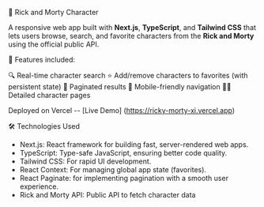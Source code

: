 🚀 Rick and Morty Character

A responsive web app built with **Next.js**, **TypeScript**, and **Tailwind CSS** that lets users browse, search, and favorite characters from the **Rick and Morty** using the official public API.

🔧 Features included:

🔍 Real-time character search
⭐ Add/remove characters to favorites (with persistent state)
📄 Paginated results
📱 Mobile-friendly navigation
🧑‍🚀 Detailed character pages

Deployed on Vercel -- [Live Demo] (https://ricky-morty-xi.vercel.app)

🛠️ Technologies Used

- Next.js: React framework for building fast, server-rendered web apps.
- TypeScript: Type-safe JavaScript, ensuring better code quality.
- Tailwind CSS: For rapid UI development.
- React Context: For managing global app state (favorites).
- React Paginate: for implementing pagination with a smooth user experience.
- Rick and Morty API: Public API to fetch character data
